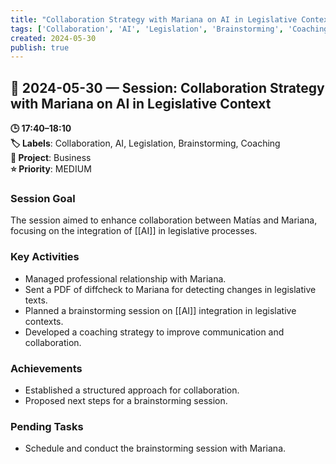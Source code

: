 ```yaml
---
title: "Collaboration Strategy with Mariana on AI in Legislative Context"
tags: ['Collaboration', 'AI', 'Legislation', 'Brainstorming', 'Coaching']
created: 2024-05-30
publish: true
---
```


## 📅 2024-05-30 — Session: Collaboration Strategy with Mariana on AI in Legislative Context

**🕒 17:40–18:10**  
**🏷️ Labels**: Collaboration, AI, Legislation, Brainstorming, Coaching  
**📂 Project**: Business  
**⭐ Priority**: MEDIUM  


### Session Goal
The session aimed to enhance collaboration between Matías and Mariana, focusing on the integration of [[AI]] in legislative processes.

### Key Activities
- Managed professional relationship with Mariana.
- Sent a PDF of diffcheck to Mariana for detecting changes in legislative texts.
- Planned a brainstorming session on [[AI]] integration in legislative contexts.
- Developed a coaching strategy to improve communication and collaboration.

### Achievements
- Established a structured approach for collaboration.
- Proposed next steps for a brainstorming session.

### Pending Tasks
- Schedule and conduct the brainstorming session with Mariana.
